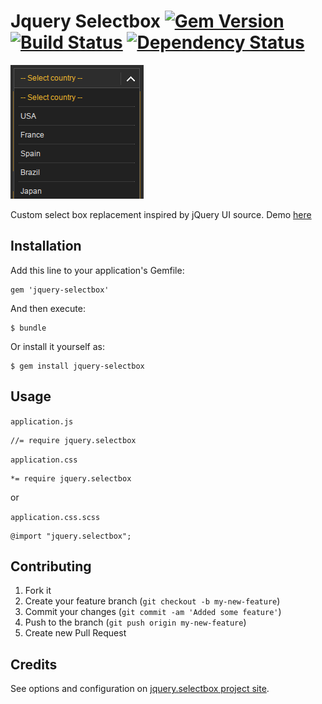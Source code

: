 # Jquery Selectbox [![Gem Version](https://badge.fury.io/rb/jquery-selectbox.png)](http://badge.fury.io/rb/jquery-selectbox) [![Build Status](https://secure.travis-ci.org/subosito/jquery-selectbox.png)](http://travis-ci.org/subosito/jquery-selectbox) [![Dependency Status](https://gemnasium.com/subosito/jquery-selectbox.png)](https://gemnasium.com/subosito/jquery-selectbox)

![Logo](docs/images/jquery-selectbox.png)

Custom select box replacement inspired by jQuery UI source. Demo [here](http://www.bulgaria-web-developers.com/projects/javascript/selectbox/)

## Installation

Add this line to your application's Gemfile:

    gem 'jquery-selectbox'

And then execute:

    $ bundle

Or install it yourself as:

    $ gem install jquery-selectbox

## Usage

`application.js`

    //= require jquery.selectbox

`application.css`

    *= require jquery.selectbox

or

`application.css.scss`

    @import "jquery.selectbox";

## Contributing

1. Fork it
2. Create your feature branch (`git checkout -b my-new-feature`)
3. Commit your changes (`git commit -am 'Added some feature'`)
4. Push to the branch (`git push origin my-new-feature`)
5. Create new Pull Request

## Credits

See options and configuration on [jquery.selectbox project site](http://www.bulgaria-web-developers.com/projects/javascript/selectbox/).

